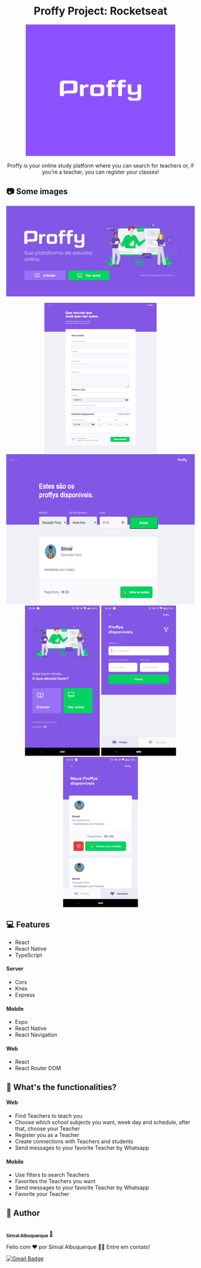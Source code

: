 <h1 align="center">  Proffy Project: Rocketseat </h1>
  
<p align="center">
  <img width="400" height="350" src="https://github.com/sinval-albuquerque/proffyProject/blob/master/web/src/assets/images/Design%20sem%20nome.png">
</p>

<p align="center"> Proffy is your online study platform where you can search for teachers or, if you're a teacher, you can register your classes! </p>

## :camera: Some images 

![initial](https://github.com/sinval-albuquerque/proffyProject/blob/master/web/src/assets/images/Capturar.PNG)

<p align="center" float="left">
<img width="300" height="400" src="https://github.com/sinval-albuquerque/proffyProject/blob/master/web/src/assets/images/Capturar3.PNG">
<img width="600" height="400" src="https://github.com/sinval-albuquerque/proffyProject/blob/master/web/src/assets/images/teacherlist.PNG">
<img width="200" height="400" src="https://github.com/sinval-albuquerque/proffyProject/blob/master/web/src/assets/images/mobile1.jpeg">
<img width="200" height="400" src="https://github.com/sinval-albuquerque/proffyProject/blob/master/web/src/assets/images/mobile2.jpeg">                           <img width="200" height="400" src="https://github.com/sinval-albuquerque/proffyProject/blob/master/web/src/assets/images/mobile3.jpeg">        
</p>

## :computer: Features 

* React
* React Native
* TypeScript

#### Server
* Cors
* Knex
* Express

#### Mobile
* Expo
* React Native
* React Navigation

#### Web
* React
* React Router DOM

## :pushpin: What's the functionalities?

#### Web
* Find Teachers to teach you
* Choose which school subjects you want, week day and schedule, after that, choose your Teacher
* Register you as a Teacher
* Create connections with Teachers and students
* Send messages to your favorite Teacher by Whatsapp

#### Mobile
* Use filters to search Teachers
* Favorites the Teachers you want
* Send messages to your favorite Teacher by Whatsapp
* Favorite your Teacher

## :bust_in_silhouette: Author

<a href="https://www.linkedin.com/in/sinval-albuquerque-8061931b3/">
 <img style="border-radius": "50%" src="https://avatars2.githubusercontent.com/u/66497792?s=460&u=fa089be69f47a922f66581318ca65777e400bc1f&v=4" width="100px;" alt=""/>
 <br />
 <sub><b>Sinval Albuquerque</b></sub></a> <a href="https://blog.rocketseat.com.br/author/thiago//" title="Rocketseat">🚀</a>

Feito com ❤️ por Sinval Albuquerque 👋🏽 Entre em contato!

[![Gmail Badge](https://img.shields.io/badge/-sinvalalb@gmail.com-c14438?style=flat-square&logo=Gmail&logoColor=white&link=mailto:sinvalalb@gmail.com)](mailto:sinvalalb@gmail.com)

